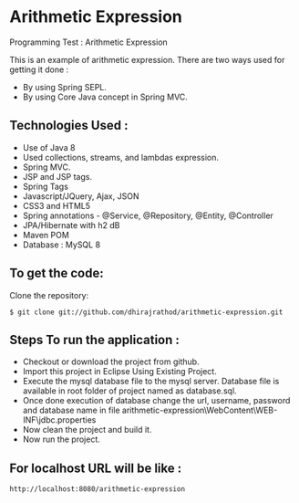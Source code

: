 # Arithmetic Expression
Programming Test : Arithmetic Expression
 
This is an example of arithmetic expression. There are two ways used for getting it done :
 
* By using Spring SEPL.
* By using Core Java concept in Spring MVC.

Technologies Used :
-------------------
* Use of Java 8
* Used collections, streams, and lambdas expression.
* Spring MVC.
* JSP and JSP tags.
* Spring Tags
* Javascript/JQuery, Ajax, JSON
* CSS3 and HTML5
* Spring annotations - @Service, @Repository, @Entity, @Controller
* JPA/Hibernate with h2 dB
* Maven POM
* Database : MySQL 8

To get the code:
-------------------
Clone the repository:

    $ git clone git://github.com/dhirajrathod/arithmetic-expression.git

Steps To run the application :
-------------------
* Checkout or download the project from github.
* Import this project in Eclipse Using Existing Project.
* Execute the mysql database file to the mysql server. Database file is available in root folder of project named as database.sql.
* Once done execution of database change the url, username, password and database name in file  arithmetic-expression\WebContent\WEB-INF\jdbc.properties 
* Now clean the project and build it.
* Now run the project.

For localhost URL will be like :
-------------------
    http://localhost:8080/arithmetic-expression
